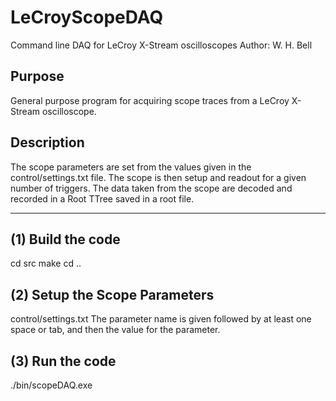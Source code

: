 LeCroyScopeDAQ
==============

Command line DAQ for LeCroy X-Stream oscilloscopes
Author: W. H. Bell

Purpose
-------
General purpose program for acquiring scope traces from a LeCroy
X-Stream oscilloscope.

Description
-----------
The scope parameters are set from the values given in the
control/settings.txt file.  The scope is then setup and readout for a
given number of triggers.  The data taken from the scope are decoded and recorded in a Root TTree saved in a root file.

------------------------------------------------------

(1) Build the code
------------------
cd src
make
cd ..

(2) Setup the Scope Parameters
------------------------------

control/settings.txt
	The parameter name is given followed by at least one space or
	tab, and then the value for the parameter.

(3) Run the code
----------------
./bin/scopeDAQ.exe
